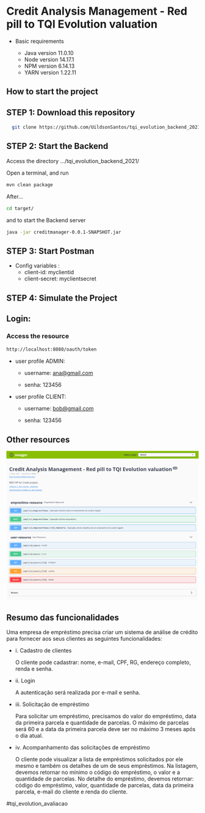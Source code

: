 # Credit Analysis Management - Red pill to TQI Evolution valuation

- Basic requirements

  - Java version 11.0.10
  - Node version 14.17.1
  - NPM version 6.14.13
  - YARN version 1.22.11

## How to start the project

## STEP 1: Download this repository

```bash
  git clone https://github.com/UildsonSantos/tqi_evolution_backend_2021
```

## STEP 2: Start the Backend

Access the directory .../tqi_evolution_backend_2021/

Open a terminal, and run

```bash
mvn clean package
```
After...
```bash
cd target/
```
and to start the Backend server

```bash
java -jar creditmanager-0.0.1-SNAPSHOT.jar 
```


## STEP 3: Start Postman

* Config variables :
  * client-id: myclientid
  * client-secret: myclientsecret


## STEP 4: Simulate the Project

## Login: 

### Access the resource 

```html
http://localhost:8080/oauth/token
```


- user profile ADMIN:

  - username: ana@gmail.com

  - senha: 123456


- user profile CLIENT:

  - username: bob@gmail.com

  - senha: 123456


## Other resources 
![Design](Swagger_UI.png)


## Resumo das funcionalidades

Uma empresa de empréstimo precisa criar um sistema de análise de crédito para fornecer aos seus clientes as seguintes funcionalidades:

* i. Cadastro de clientes

    O cliente pode cadastrar: nome, e-mail, CPF, RG, endereço completo, renda e senha.
* ii. Login

    A autenticação será realizada por e-mail e senha.
* iii. Solicitação de empréstimo

    Para solicitar um empréstimo, precisamos do valor do empréstimo, data da primeira parcela e quantidade de parcelas.
    O máximo de parcelas será 60 e a data da primeira parcela deve ser no máximo 3 meses após o dia atual.
* iv. Acompanhamento das solicitações de empréstimo

    O cliente pode visualizar a lista de empréstimos solicitados por ele mesmo e também os detalhes de um de seus empréstimos.
    Na listagem, devemos retornar no mínimo o código do empréstimo, o valor e a quantidade de parcelas.
    No detalhe do empréstimo, devemos retornar: código do empréstimo, valor, quantidade de parcelas, data da primeira parcela, e-mail do cliente e renda do cliente.


#tqi_evolution_avaliacao